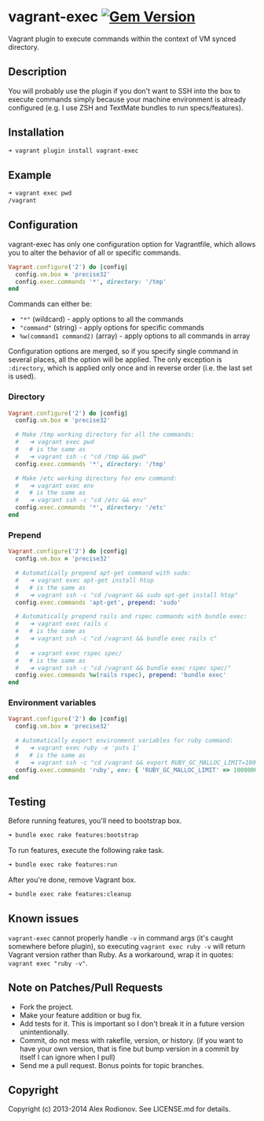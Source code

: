 vagrant-exec [![Gem Version](https://badge.fury.io/rb/vagrant-exec.png)](http://badge.fury.io/rb/vagrant-exec)
===============

Vagrant plugin to execute commands within the context of VM synced directory.

Description
-----------

You will probably use the plugin if you don't want to SSH into the box to execute commands simply because your machine environment is already configured (e.g. I use ZSH and TextMate bundles to run specs/features).

Installation
------------

```bash
➜ vagrant plugin install vagrant-exec
```

Example
-------

```bash
➜ vagrant exec pwd
/vagrant
```

Configuration
-------------

vagrant-exec has only one configuration option for Vagrantfile, which allows you to alter the behavior of all or specific commands.

```ruby
Vagrant.configure('2') do |config|
  config.vm.box = 'precise32'
  config.exec.commands '*', directory: '/tmp'
end
```

Commands can either be:

  * `"*"` (wildcard) - apply options to all the commands
  * `"command"` (string) - apply options for specific commands
  * `%w(command1 command2)` (array) - apply options to all commands in array

Configuration options are merged, so if you specify single command in several places, all the option will be applied. The only exception is `:directory`, which is applied only once and in reverse order (i.e. the last set is used).

### Directory

```ruby
Vagrant.configure('2') do |config|
  config.vm.box = 'precise32'

  # Make /tmp working directory for all the commands:
  #   ➜ vagrant exec pwd
  #   # is the same as
  #   ➜ vagrant ssh -c "cd /tmp && pwd"
  config.exec.commands '*', directory: '/tmp'

  # Make /etc working directory for env command:
  #   ➜ vagrant exec env
  #   # is the same as
  #   ➜ vagrant ssh -c "cd /etc && env"
  config.exec.commands '*', directory: '/etc'
end
```

### Prepend

```ruby
Vagrant.configure('2') do |config|
  config.vm.box = 'precise32'

  # Automatically prepend apt-get command with sudo:
  #   ➜ vagrant exec apt-get install htop
  #   # is the same as
  #   ➜ vagrant ssh -c "cd /vagrant && sudo apt-get install htop"
  config.exec.commands 'apt-get', prepend: 'sudo'

  # Automatically prepend rails and rspec commands with bundle exec:
  #   ➜ vagrant exec rails c
  #   # is the same as
  #   ➜ vagrant ssh -c "cd /vagrant && bundle exec rails c"
  #
  #   ➜ vagrant exec rspec spec/
  #   # is the same as
  #   ➜ vagrant ssh -c "cd /vagrant && bundle exec rspec spec/"
  config.exec.commands %w(rails rspec), prepend: 'bundle exec'
end
```

### Environment variables

```ruby
Vagrant.configure('2') do |config|
  config.vm.box = 'precise32'

  # Automatically export environment variables for ruby command:
  #   ➜ vagrant exec ruby -e 'puts 1'
  #   # is the same as
  #   ➜ vagrant ssh -c "cd /vagrant && export RUBY_GC_MALLOC_LIMIT=100000000 && ruby -e 'puts 1'"
  config.exec.commands 'ruby', env: { 'RUBY_GC_MALLOC_LIMIT' => 100000000 }
end
```

Testing
----------------

Before running features, you'll need to bootstrap box.

```bash
➜ bundle exec rake features:bootstrap
```

To run features, execute the following rake task.

```bash
➜ bundle exec rake features:run
```

After you're done, remove Vagrant box.

```bash
➜ bundle exec rake features:cleanup
```

Known issues
-----------------------------

`vagrant-exec` cannot properly handle `-v` in command args (it's caught somewhere before plugin), so executing `vagrant exec ruby -v` will return Vagrant version rather than Ruby. As a workaround, wrap it in quotes: `vagrant exec "ruby -v"`.

Note on Patches/Pull Requests
-----------------------------

* Fork the project.
* Make your feature addition or bug fix.
* Add tests for it. This is important so I don't break it in a future version unintentionally.
* Commit, do not mess with rakefile, version, or history. (if you want to have your own version, that is fine but bump version in a commit by itself I can ignore when I pull)
* Send me a pull request. Bonus points for topic branches.

Copyright
---------

Copyright (c) 2013-2014 Alex Rodionov. See LICENSE.md for details.
